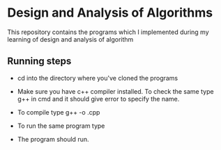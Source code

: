 # Design and Analysis of Algorithms

This repository contains the programs which I implemented during my learning of design and analysis of algorithm

## Running steps 

- cd into the directory where you've cloned the programs 

- Make sure you have c++ compiler installed. To check the same type g++ in cmd and it should give error to specify the name.

- To compile type g++ -o <output-program-name> <program-name>.cpp

- To run the same program type <output-program-name>

- The program should run.


